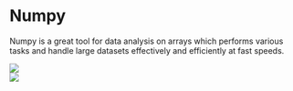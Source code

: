 # Numpy
Numpy is a great tool for data analysis on arrays which performs various tasks and handle large datasets effectively and efficiently at fast speeds.


![](/images/numpy1.png)  
![](/images/numpy2.png)
